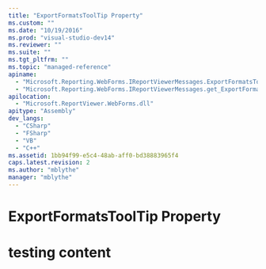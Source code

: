```yaml
---
title: "ExportFormatsToolTip Property"
ms.custom: ""
ms.date: "10/19/2016"
ms.prod: "visual-studio-dev14"
ms.reviewer: ""
ms.suite: ""
ms.tgt_pltfrm: ""
ms.topic: "managed-reference"
apiname: 
  - "Microsoft.Reporting.WebForms.IReportViewerMessages.ExportFormatsToolTip"
  - "Microsoft.Reporting.WebForms.IReportViewerMessages.get_ExportFormatsToolTip"
apilocation: 
  - "Microsoft.ReportViewer.WebForms.dll"
apitype: "Assembly"
dev_langs: 
  - "CSharp"
  - "FSharp"
  - "VB"
  - "C++"
ms.assetid: 1bb94f99-e5c4-48ab-aff0-bd38883965f4
caps.latest.revision: 2
ms.author: "mblythe"
manager: "mblythe"
---
```

# ExportFormatsToolTip Property
# testing content